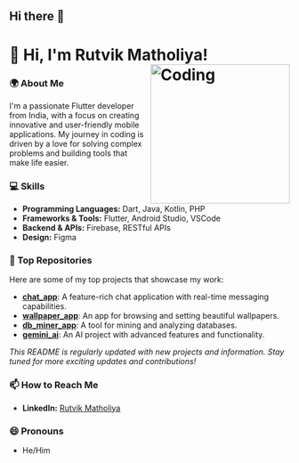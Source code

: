 ## Hi there 👋

<!--
**rutvik4940/rutvik4940** is a ✨ _special_ ✨ repository because its `README.md` (this file) appears on your GitHub profile.

Here are some ideas to get you started:

- 🔭 I’m currently working on ...
- 🌱 I’m currently learning ...
- 👯 I’m looking to collaborate on ...
- 🤔 I’m looking for help with ...
- 💬 Ask me about ...
- 📫 How to reach me: ...
- 😄 Pronouns: ...
- ⚡ Fun fact: ...
-->

# 👋 Hi, I'm Rutvik Matholiya! <img align="right" alt="Coding" width="250" src="https://github.com/user-attachments/assets/cf9f33d6-4a07-4b59-a3e2-b17700d55fbc">

### 🌍 About Me
I'm a passionate Flutter developer from India, with a focus on creating innovative and user-friendly mobile applications. My journey in coding is driven by a love for solving complex problems and building tools that make life easier.

### 💻 Skills
- **Programming Languages:** Dart, Java, Kotlin, PHP
- **Frameworks & Tools:** Flutter, Android Studio, VSCode
- **Backend & APIs:** Firebase, RESTful APIs
- **Design:** Figma

### 🚀 Top Repositories

Here are some of my top projects that showcase my work:

- **[chat_app](https://github.com/rutvik4940/chat_app)**: A feature-rich chat application with real-time messaging capabilities.
- **[wallpaper_app](https://github.com/rutvik4940/wallpaper_app)**: An app for browsing and setting beautiful wallpapers.
- **[db_miner_app](https://github.com/rutvik4940/db_miner_app)**: A tool for mining and analyzing databases.
- **[gemini_ai](https://github.com/rutvik4940/gemini_ai)**: An AI project with advanced features and functionality.

*This README is regularly updated with new projects and information. Stay tuned for more exciting updates and contributions!*

### 📫 How to Reach Me
- **LinkedIn:** [Rutvik Matholiya](https://www.linkedin.com/in/rutvik-matholiya-93971628b/)

### 😄 Pronouns
- He/Him
